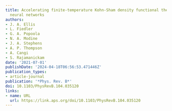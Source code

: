 ```yaml
---
title: Accelerating finite-temperature Kohn-Sham density functional theory with deep
  neural networks
authors:
- J. A. Ellis
- L. Fiedler
- G. A. Popoola
- N. A. Modine
- J. A. Stephens
- A. P. Thompson
- A. Cangi
- S. Rajamanickam
date: '2021-07-01'
publishDate: '2024-04-18T06:56:53.471446Z'
publication_types:
- article-journal
publication: '*Phys. Rev. B*'
doi: 10.1103/PhysRevB.104.035120
links:
- name: URL
  url: https://link.aps.org/doi/10.1103/PhysRevB.104.035120
---
```

